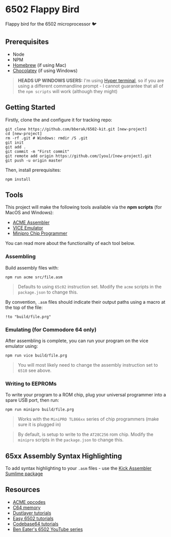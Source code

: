 # 6502 Flappy Bird

Flappy bird for the 6502 microprocessor 🐦

## Prerequisites

- Node
- NPM
- [Homebrew](https://brew.sh/) (if using Mac)
- [Chocolatey](https://chocolatey.org/) (if using Windows)

> **HEADS UP WINDOWS USERS:** I'm using [Hyper terminal](https://hyper.is/), so if you are using a different commandline prompt - I cannot guarantee that all of the `npm scripts` will work (although they might)

## Getting Started

Firstly, clone the and configure it for tracking repo:

```
git clone https://github.com/bberak/6502-kit.git [new-project]
cd [new-project]
rm -rf .git # Windows: rmdir /S .git
git init
git add .
git commit -m "First commit"
git remote add origin https://github.com/[you]/[new-project].git
git push -u origin master
```

Then, install prerequisites:

```
npm install
```

## Tools

This project will make the following tools available via the **npm scripts** (for MacOS and Windows):

- [ACME Assembler](https://sourceforge.net/projects/acme-crossass/)
- [VICE Emulator](https://vice-emu.sourceforge.io/)
- [Minipro Chip Programmer](https://gitlab.com/DavidGriffith/minipro/)

You can read more about the functionality of each tool below.

### Assembling

Build assembly files with:

```
npm run acme src/file.asm
```

> Defaults to using `65c02` instruction set. Modify the `acme` scripts in the `package.json` to change this.

By convention, `.asm` files should indicate their output paths using a macro at the top of the file:

```
!to "build/file.prg"
```

### Emulating (for Commodore 64 only)

After assembling is complete, you can run your program on the vice emulator using:

```
npm run vice build/file.prg
```

> You will most likely need to change the assembly instruction set to `6510` see above.

### Writing to EEPROMs 

To write your program to a ROM chip, plug your universal programmer into a spare USB port, then run:

```
npm run minipro build/file.prg
```

> Works with the `MiniPRO TL866xx` series of chip programmers (make sure it is plugged in)

> By default, is setup to write to the `AT28C256` rom chip. Modify the `minipro` scripts in the `package.json` to change this.

## 65xx Assembly Syntax Highlighting

To add syntax highlighting to your `.asm` files - use the [Kick Assembler Sumlime package](https://packagecontrol.io/packages/Kick%20Assembler%20(C64))

## Resources

- [ACME opcodes](http://www.cbmhardware.de/show.php?r=14&id=7)
- [C64 memory](https://dustlayer.com/c64-architecture/2013/4/13/ram-under-rom)
- [Dustlayer tutorials](https://dustlayer.com/c64-coding-tutorials/2013/2/17/a-simple-c64-intro)
- [Easy 6502 tutorials](https://skilldrick.github.io/easy6502/)
- [Codebase64 tutorials](https://codebase64.org/doku.php?id=base:machine_language_tutorial)
- [Ben Eater's 6502 YouTube series](https://www.youtube.com/watch?v=LnzuMJLZRdU&list=PLowKtXNTBypFbtuVMUVXNR0z1mu7dp7eH)




